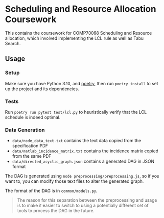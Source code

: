 # Scheduling and Resource Allocation Coursework
This contains the coursework for COMP70068 Scheduling and Resource allocation, which involved implementing the LCL rule as well as Tabu Search.
## Usage
### Setup
Make sure you have Python 3.10, and [poetry](https://python-poetry.org/), then run `poetry install` to set up the project and its dependencies.

### Tests
Run `poetry run pytest test/lcl.py` to heuristically verify that the LCL schedule is indeed optimal.

### Data Generation
- `data/node_data_text.txt` contains the text data copied from the specification PDF
- `data/matlab_incidence_matrix.txt` contains the incidence matrix copied from the same PDF
- `data/directed_acyclic_graph.json` contains a generated DAG in JSON format

The DAG is generated using `node preprocessing/preprocessing.js`, so if you want to, you can modify those text files to alter the generated graph.

The format of the DAG is in `common/models.py`.

> The reason for this separation between the preprocessing and usage is to make it easier to switch to using a potentially different set of tools to process the DAG in the future.
